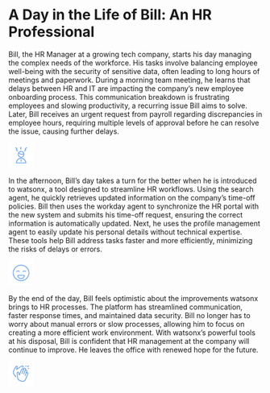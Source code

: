# A Day in the Life of Bill: An HR Professional

Bill, the HR Manager at a growing tech company, starts his day managing the complex needs of the workforce. His tasks involve balancing employee well-being with the security of sensitive data, often leading to long hours of meetings and paperwork. During a morning team meeting, he learns that delays between HR and IT are impacting the company’s new employee onboarding process. This communication breakdown is frustrating employees and slowing productivity, a recurring issue Bill aims to solve. Later, Bill receives an urgent request from payroll regarding discrepancies in employee hours, requiring multiple levels of approval before he can resolve the issue, causing further delays.

<img width="50" alt="image" src="business_story_assets/1.png">


In the afternoon, Bill’s day takes a turn for the better when he is introduced to watsonx, a tool designed to streamline HR workflows. Using the search agent, he quickly retrieves updated information on the company’s time-off policies. Bill then uses the workday agent to synchronize the HR portal with the new system and submits his time-off request, ensuring the correct information is automatically updated. Next, he uses the profile management agent to easily update his personal details without technical expertise. These tools help Bill address tasks faster and more efficiently, minimizing the risks of delays or errors.

<img width="50" alt="image" src="business_story_assets/2.png">


By the end of the day, Bill feels optimistic about the improvements watsonx brings to HR processes. The platform has streamlined communication, faster response times, and maintained data security. Bill no longer has to worry about manual errors or slow processes, allowing him to focus on creating a more efficient work environment. With watsonx’s powerful tools at his disposal, Bill is confident that HR management at the company will continue to improve. He leaves the office with renewed hope for the future.

<img width="50" alt="image" src="business_story_assets/3.png">

